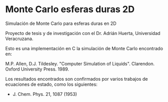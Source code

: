 # Monte Carlo esferas duras 2D

Simulación de Monte Carlo para esferas duras en 2D

Proyecto de tesis y de investigación con el Dr. Adrián Huerta, Universidad Veracruzana.

Esto es una implementación en C la simulación de Monte Carlo encontrado en: 

M.P. Allen, D.J. Tildesley. "Computer Simulation of Liquids". Clarendon. Oxford University Press. 1989.



Los resultados encontrados son confirmados por varios trabajos de ecuaciones de estado, como los siguientes:

- J. Chem. Phys. 21, 1087 (1953)
